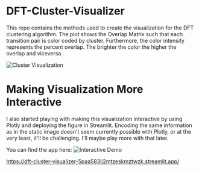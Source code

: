 # DFT-Cluster-Visualizer

This repo contains the methods used to create the visualization for the DFT clustering algorithm. The plot shows the Overlap Matrix such that each transition pair is color coded by cluster. Furthermore, the color intensity represents the percent overlap. The brighter the color the higher the overlap and viceversa.

![Cluster Visualization](https://github.com/victormurcia/DFT-Cluster-Visualizer/blob/main/cluster%20viz%202.png)

# Making Visualization More Interactive

I also started playing with making this visualization interactive by using Plotly and deploying the figure in Streamlit. Encoding the same information as in the static image doesn't seem currently possible with Plotly, or at the very least, it'll be challenging. I'll maybe play more with that later. 

You can find the app here: 
![Interactive Demo](https://dft-cluster-visualizer-5paa583li2mtzeskmztwzk.streamlit.app/)

https://dft-cluster-visualizer-5paa583li2mtzeskmztwzk.streamlit.app/
